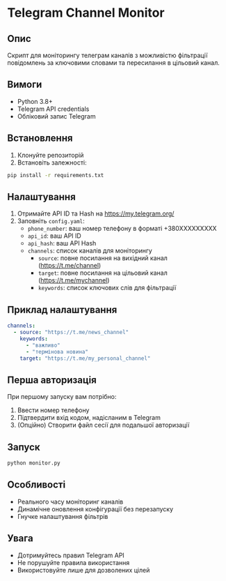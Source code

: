 # Telegram Channel Monitor

## Опис

Скрипт для моніторингу телеграм каналів з можливістю фільтрації повідомлень за ключовими словами та пересилання в цільовий канал.

## Вимоги

- Python 3.8+
- Telegram API credentials
- Обліковий запис Telegram

## Встановлення

1. Клонуйте репозиторій
2. Встановіть залежності:

```bash
pip install -r requirements.txt
```

## Налаштування

1. Отримайте API ID та Hash на https://my.telegram.org/
2. Заповніть `config.yaml`:
   - `phone_number`: ваш номер телефону в форматі +380XXXXXXXXX
   - `api_id`: ваш API ID
   - `api_hash`: ваш API Hash
   - `channels`: список каналів для моніторингу
     - `source`: повне посилання на вихідний канал (https://t.me/channel)
     - `target`: повне посилання на цільовий канал (https://t.me/mychannel)
     - `keywords`: список ключових слів для фільтрації

## Приклад налаштування

```yaml
channels:
  - source: "https://t.me/news_channel"
    keywords:
      - "важливо"
      - "термінова новина"
    target: "https://t.me/my_personal_channel"
```

## Перша авторизація

При першому запуску вам потрібно:

1. Ввести номер телефону
2. Підтвердити вхід кодом, надісланим в Telegram
3. (Опційно) Створити файл сесії для подальшої авторизації

## Запуск

```bash
python monitor.py
```

## Особливості

- Реального часу моніторинг каналів
- Динамічне оновлення конфігурації без перезапуску
- Гнучке налаштування фільтрів

## Увага

- Дотримуйтесь правил Telegram API
- Не порушуйте правила використання
- Використовуйте лише для дозволених цілей
